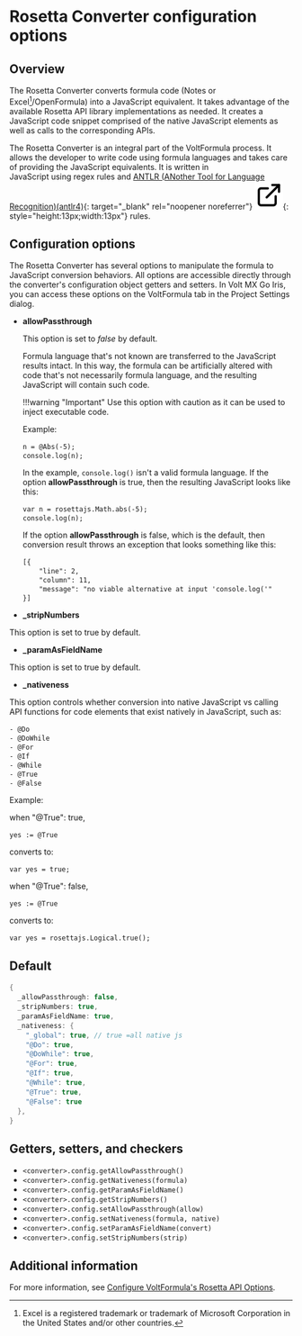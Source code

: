 # Rosetta Converter configuration options

## Overview

The Rosetta Converter converts formula code (Notes or Excel[^1]/OpenFormula) into a JavaScript equivalent. It takes advantage of the available Rosetta API library implementations as needed. It creates a JavaScript code snippet comprised of the native JavaScript elements as well as calls to the corresponding APIs. 

The Rosetta Converter is an integral part of the VoltFormula process. It allows the developer to write code using formula languages and takes care of providing the JavaScript equivalents. It is written in JavaScript using regex rules and [ANTLR (ANother Tool for Language Recognition)(antlr4)](https://www.antlr.org/ "Link opens a new tab"){: target="_blank" rel="noopener noreferrer"}&nbsp;![link image](../assets/images/external-link.svg){: style="height:13px;width:13px"} rules.

[^1]: Excel is a registered trademark or trademark of Microsoft Corporation in the United States and/or other countries.

## Configuration options

The Rosetta Converter has several options to manipulate the formula to JavaScript conversion behaviors. All options are accessible directly through the converter's configuration object getters and setters. In Volt MX Go Iris, you can access these options on the VoltFormula tab in the Project Settings dialog.

- **allowPassthrough** 

    This option is set to *false* by default.

    Formula language that's not known are transferred to the JavaScript results intact. In this way, the formula can be artificially altered with code that's not necessarily formula language, and the resulting JavaScript will contain such code. 
    
    !!!warning "Important"
        Use this option with caution as it can be used to inject executable code.

    Example:

    ```
    n = @Abs(-5);
    console.log(n);
    ```

    In the example, `console.log()` isn't a valid formula language. If the option **allowPassthrough** is true, then the resulting JavaScript looks like this:

    ```
    var n = rosettajs.Math.abs(-5);
    console.log(n);
    ```

    If the option **allowPassthrough** is false, which is the default, then conversion result throws an exception that looks something like this:

    ```
    [{
        "line": 2,
        "column": 11,
        "message": "no viable alternative at input 'console.log('"
    }]
    ```

- **_stripNumbers**

This option is set to true by default. 

- **_paramAsFieldName** 

This option is set to true by default.

- **_nativeness**


This option controls whether conversion into native JavaScript vs calling API functions for code elements that exist natively in JavaScript, such as:

    - @Do
    - @DoWhile
    - @For
    - @If
    - @While
    - @True
    - @False

Example:

when "@True": true,

```
yes := @True
```

converts to:

```
var yes = true;
```

when "@True": false,

```
yes := @True
```

converts to:

```
var yes = rosettajs.Logical.true();
```

## Default

```java
{
  _allowPassthrough: false,
  _stripNumbers: true,
  _paramAsFieldName: true,
  _nativeness: {
    "_global": true, // true =all native js
    "@Do": true,
    "@DoWhile": true,
    "@For": true,
    "@If": true,
    "@While": true,
    "@True": true,
    "@False": true
  },
}
```

## Getters, setters, and checkers

- `<converter>.config.getAllowPassthrough()`
- `<converter>.config.getNativeness(formula)`
- `<converter>.config.getParamAsFieldName()`
- `<converter>.config.getStripNumbers()`
- `<converter>.config.setAllowPassthrough(allow)`
- `<converter>.config.setNativeness(formula, native)`
- `<converter>.config.setParamAsFieldName(convert)`
- `<converter>.config.setStripNumbers(strip)`

## Additional information

For more information, see [Configure VoltFormula's Rosetta API Options](../howto/configrosetta.md).

